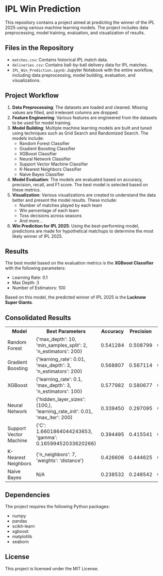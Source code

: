 </head>
<body>

<h1>IPL Win Prediction</h1>

<p>This repository contains a project aimed at predicting the winner of the IPL 2025 using various machine learning models. The project includes data preprocessing, model training, evaluation, and visualization of results.</p>

<h2>Files in the Repository</h2>
<ul>
    <li><code>matches.csv</code>: Contains historical IPL match data.</li>
    <li><code>deliveries.csv</code>: Contains ball-by-ball delivery data for IPL matches.</li>
    <li><code>IPL_Win_Prediction.ipynb</code>: Jupyter Notebook with the entire workflow, including data preprocessing, model building, evaluation, and visualizations.</li>
</ul>

<h2>Project Workflow</h2>
<ol>
    <li><strong>Data Preprocessing</strong>: The datasets are loaded and cleaned. Missing values are filled, and irrelevant columns are dropped.</li>
    <li><strong>Feature Engineering</strong>: Various features are engineered from the datasets to be used for model training.</li>
    <li><strong>Model Building</strong>: Multiple machine learning models are built and tuned using techniques such as Grid Search and Randomized Search. The models include:
        <ul>
            <li>Random Forest Classifier</li>
            <li>Gradient Boosting Classifier</li>
            <li>XGBoost Classifier</li>
            <li>Neural Network Classifier</li>
            <li>Support Vector Machine Classifier</li>
            <li>K-Nearest Neighbors Classifier</li>
            <li>Naive Bayes Classifier</li>
        </ul>
    </li>
    <li><strong>Model Evaluation</strong>: The models are evaluated based on accuracy, precision, recall, and F1 score. The best model is selected based on these metrics.</li>
    <li><strong>Visualization</strong>: Various visualizations are created to understand the data better and present the model results. These include:
        <ul>
            <li>Number of matches played by each team</li>
            <li>Win percentage of each team</li>
            <li>Toss decisions across seasons</li>
            <li>And more...</li>
        </ul>
    </li>
    <li><strong>Win Prediction for IPL 2025</strong>: Using the best-performing model, predictions are made for hypothetical matchups to determine the most likely winner of IPL 2025.</li>
</ol>

<h2>Results</h2>
<p>The best model based on the evaluation metrics is the <strong>XGBoost Classifier</strong> with the following parameters:</p>
<ul>
    <li>Learning Rate: 0.1</li>
    <li>Max Depth: 3</li>
    <li>Number of Estimators: 100</li>
</ul>
<p>Based on this model, the predicted winner of IPL 2025 is the <strong>Lucknow Super Giants</strong>.</p>

<h2>Consolidated Results</h2>
<table>
    <tr>
        <th>Model</th>
        <th>Best Parameters</th>
        <th>Accuracy</th>
        <th>Precision</th>
        <th>Recall</th>
        <th>F1 Score</th>
    </tr>
    <tr>
        <td>Random Forest</td>
        <td>{'max_depth': 10, 'min_samples_split': 2, 'n_estimators': 200}</td>
        <td>0.541284</td>
        <td>0.508799</td>
        <td>0.541284</td>
        <td>0.504944</td>
    </tr>
    <tr>
        <td>Gradient Boosting</td>
        <td>{'learning_rate': 0.01, 'max_depth': 3, 'n_estimators': 200}</td>
        <td>0.568807</td>
        <td>0.567114</td>
        <td>0.568807</td>
        <td>0.561579</td>
    </tr>
    <tr>
        <td>XGBoost</td>
        <td>{'learning_rate': 0.1, 'max_depth': 3, 'n_estimators': 100}</td>
        <td>0.577982</td>
        <td>0.580677</td>
        <td>0.577982</td>
        <td>0.570402</td>
    </tr>
    <tr>
        <td>Neural Network</td>
        <td>{'hidden_layer_sizes': (100,), 'learning_rate_init': 0.01, 'max_iter': 200}</td>
        <td>0.339450</td>
        <td>0.297095</td>
        <td>0.339450</td>
        <td>0.296075</td>
    </tr>
    <tr>
        <td>Support Vector Machine</td>
        <td>{'C': 1.6601864044243653, 'gamma': 0.16599452033620266}</td>
        <td>0.394495</td>
        <td>0.415541</td>
        <td>0.394495</td>
        <td>0.390608</td>
    </tr>
    <tr>
        <td>K-Nearest Neighbors</td>
        <td>{'n_neighbors': 7, 'weights': 'distance'}</td>
        <td>0.426606</td>
        <td>0.444625</td>
        <td>0.426675</td>
        <td>0.426675</td>
    </tr>
    <tr>
        <td>Naive Bayes</td>
        <td>N/A</td>
        <td>0.238532</td>
        <td>0.248542</td>
        <td>0.238532</td>
        <td>0.233931</td>
    </tr>
</table>

<h2>Dependencies</h2>
<p>The project requires the following Python packages:</p>
<ul>
    <li>numpy</li>
    <li>pandas</li>
    <li>scikit-learn</li>
    <li>xgboost</li>
    <li>matplotlib</li>
    <li>seaborn</li>
</ul>

<h2>License</h2>
<p>This project is licensed under the MIT License.</p>

</body>
</html>
